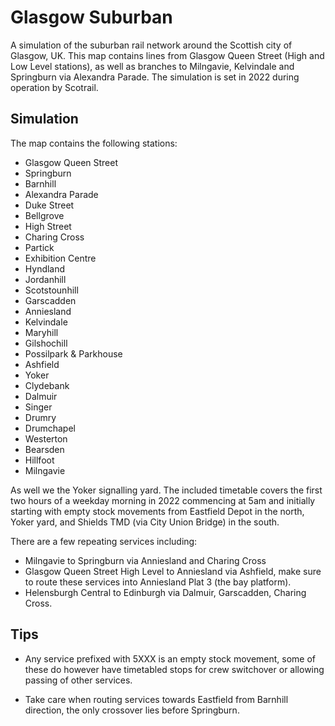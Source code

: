 # Glasgow Suburban

A simulation of the suburban rail network around the Scottish city of Glasgow, UK. This map contains lines from Glasgow Queen Street (High and Low Level stations), as well as branches to Milngavie, Kelvindale and Springburn via Alexandra Parade. The simulation is set in 2022 during operation by Scotrail.


## Simulation

The map contains the following stations:

* Glasgow Queen Street
* Springburn
* Barnhill
* Alexandra Parade
* Duke Street
* Bellgrove
* High Street
* Charing Cross
* Partick
* Exhibition Centre
* Hyndland
* Jordanhill
* Scotstounhill
* Garscadden
* Anniesland
* Kelvindale
* Maryhill
* Gilshochill
* Possilpark & Parkhouse
* Ashfield
* Yoker
* Clydebank
* Dalmuir
* Singer
* Drumry
* Drumchapel
* Westerton
* Bearsden
* Hillfoot
* Milngavie

As well we the Yoker signalling yard. The included timetable covers the first two hours of a weekday morning in 2022 commencing at 5am and initially starting with empty stock movements from Eastfield Depot in the north, Yoker yard, and Shields TMD (via City Union Bridge) in the south.

There are a few repeating services including:

* Milngavie to Springburn via Anniesland and Charing Cross
* Glasgow Queen Street High Level to Anniesland via Ashfield, make sure to route these services into Anniesland Plat 3 (the bay platform).
* Helensburgh Central to Edinburgh via Dalmuir, Garscadden, Charing Cross.

## Tips

* Any service prefixed with 5XXX is an empty stock movement, some of these do however have timetabled stops for crew switchover or allowing passing of other services.

* Take care when routing services towards Eastfield from Barnhill direction, the only crossover lies before Springburn.
